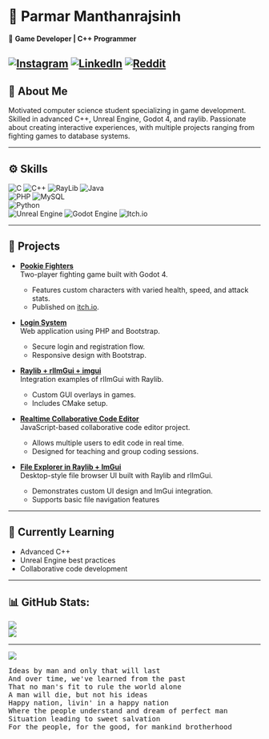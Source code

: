 # 👋 Parmar Manthanrajsinh

🎯 **Game Developer | C++ Programmer**

[![Instagram](https://img.shields.io/badge/Instagram-%23E4405F.svg?logo=Instagram&logoColor=white)](https://instagram.com/manthanrajsinhparmar) [![LinkedIn](https://img.shields.io/badge/LinkedIn-%230077B5.svg?logo=linkedin&logoColor=white)](https://www.linkedin.com/in/manthanrajsinh-parmar-1b4637275?utm_source=share&utm_campaign=share_via&utm_content=profile&utm_medium=android_app) [![Reddit](https://img.shields.io/badge/Reddit-%23FF4500.svg?logo=Reddit&logoColor=white)](https://www.reddit.com/u/Far-Swimmer8619/)
---

## 🧭 About Me
Motivated computer science student specializing in game development. Skilled in advanced C++, Unreal Engine, Godot 4, and raylib. Passionate about creating interactive experiences, with multiple projects ranging from fighting games to database systems.

---

## ⚙️ Skills
![C](https://img.shields.io/badge/c-%2300599C.svg?style=for-the-badge&logo=c&logoColor=white)
![C++](https://img.shields.io/badge/c++-%2300599C.svg?style=for-the-badge&logo=c%2B%2B&logoColor=white)
![RayLib](https://img.shields.io/badge/RAYLIB-FFFFFF.svg?style=for-the-badge&logo=raylib&logoColor=black) 
![Java](https://img.shields.io/badge/java-%23ED8B00.svg?style=for-the-badge&logo=openjdk&logoColor=white) <br>
![PHP](https://img.shields.io/badge/php-%23777BB4.svg?style=for-the-badge&logo=php&logoColor=white)
![MySQL](https://img.shields.io/badge/mysql-4479A1.svg?style=for-the-badge&logo=mysql&logoColor=white) <br>
![Python](https://img.shields.io/badge/python-3670A0?style=for-the-badge&logo=python&logoColor=ffdd54) <br>
![Unreal Engine](https://img.shields.io/badge/unrealengine-%23313131.svg?style=for-the-badge&logo=unrealengine&logoColor=white)
![Godot Engine](https://img.shields.io/badge/GODOT-%23FFFFFF.svg?style=for-the-badge&logo=godot-engine)
![Itch.io](https://img.shields.io/badge/Itch-%23FF0B34.svg?style=for-the-badge&logo=Itch.io&logoColor=white)

---

## 🚀 Projects
- **[Pookie Fighters](https://github.com/ParmarManthanrajsinh/Godot_4_game_Pookie_Fighters)**  
  Two-player fighting game built with Godot 4.  
  - Features custom characters with varied health, speed, and attack stats.  
  - Published on [itch.io](https://parmarmanthanrajsinh.itch.io/pookie-fighters).

- **[Login System](https://github.com/ParmarManthanrajsinh/LoginSystem)**  
  Web application using PHP and Bootstrap.  
  - Secure login and registration flow.  
  - Responsive design with Bootstrap.

- **[Raylib + rlImGui + imgui](https://github.com/ParmarManthanrajsinh/Cpp-GameProject-using-Raylib)**  
  Integration examples of rlImGui with Raylib.  
  - Custom GUI overlays in games.  
  - Includes CMake setup.

- **[Realtime Collaborative Code Editor](https://github.com/ParmarManthanrajsinh/RealtimeCollaborativeCodeEditor)**  
  JavaScript-based collaborative code editor project.  
  - Allows multiple users to edit code in real time.  
  - Designed for teaching and group coding sessions.

- **[File Explorer in Raylib + ImGui](https://github.com/ParmarManthanrajsinh/File-Explorer-in-Raylib-ImGui)**  
  Desktop-style file browser UI built with Raylib and rlImGui.  
  - Demonstrates custom UI design and ImGui integration.  
  - Supports basic file navigation features

---

## 🌱 Currently Learning
- Advanced C++
- Unreal Engine best practices
- Collaborative code development

---

## 📊 GitHub Stats:
![](https://github-readme-streak-stats.herokuapp.com/?user=ParmarManthanrajsinh&theme=dark&hide_border=false)<br>
![](https://github-readme-stats.vercel.app/api/top-langs/?username=ParmarManthanrajsinh&theme=dark&hide_border=false&include_all_commits=true&count_private=false&layout=compact)

---
[![](https://visitcount.itsvg.in/api?id=ParmarManthanrajsinh&icon=0&color=0)](https://visitcount.itsvg.in)

<pre>
Ideas by man and only that will last
And over time, we've learned from the past
That no man's fit to rule the world alone
A man will die, but not his ideas
Happy nation, livin' in a happy nation
Where the people understand and dream of perfect man
Situation leading to sweet salvation
For the people, for the good, for mankind brotherhood
</pre>
